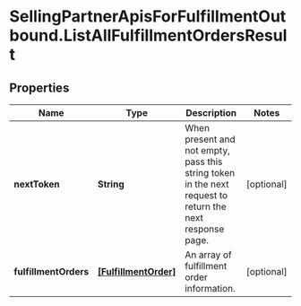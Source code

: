 # SellingPartnerApisForFulfillmentOutbound.ListAllFulfillmentOrdersResult

## Properties
Name | Type | Description | Notes
------------ | ------------- | ------------- | -------------
**nextToken** | **String** | When present and not empty, pass this string token in the next request to return the next response page. | [optional] 
**fulfillmentOrders** | [**[FulfillmentOrder]**](FulfillmentOrder.md) | An array of fulfillment order information. | [optional] 


